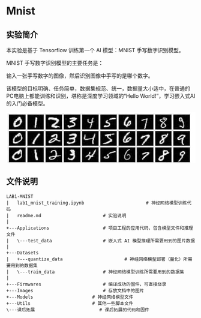 # Mnist

## 实验简介

本实验是基于 Tensorflow 训练第一个 AI 模型：MNIST 手写数字识别模型。

MNIST 手写数字识别模型的主要任务是：

输入一张手写数字的图像，然后识别图像中手写的是哪个数字。

该模型的目标明确、任务简单，数据集规范、统一，数据量大小适中，在普通的PC电脑上都能训练和识别，堪称是深度学习领域的“Hello World!”，学习嵌入式AI的入门必备模型。

![img](Images/20210806102911.jpg)

## 文件说明

```shell
LAB1-MNIST
|   lab1_mnist_training.ipynb		                # 神经网络模型训练代码
|   readme.md						# 实验说明
|
+---Applications					# 项目工程的应用代码，包含模型文件和推理文件
|   \---test_data					# 嵌入式 AI 模型推理所需要用到的图片数据
|
+---Datasets
|   +---quantize_data				        # 神经网络模型部署（量化）所需要用到的数据集
|   \---train_data					# 神经网络模型训练所需要用到的数据集
|
+---Firmwares						# 编译成功的固件，可直接烧录
+---Images					        # 存放文档中的图片
+---Models						# 神经网络模型文件
+---Utils						# 其他一些脚本文件
\---课后拓展						# 课后拓展的代码和固件
```
